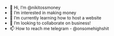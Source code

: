 - 👋 Hi, I’m @nikitossmoney
- 👀 I’m interested in making money
- 🌱 I’m currently learning how to host a website
- 💞️ I’m looking to collaborate on business!
- 📫 How to reach me telegram - @onsomehighshit

<!---
nikitossmoney/nikitossmoney is a ✨ special ✨ repository because its `README.md` (this file) appears on your GitHub profile.
You can click the Preview link to take a look at your changes.
--->
